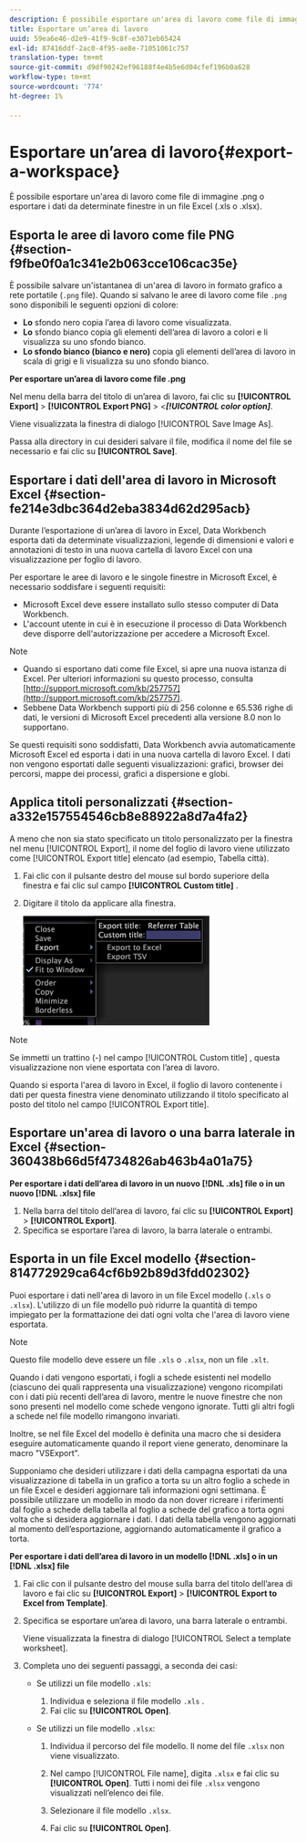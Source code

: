 ```yaml
---
description: È possibile esportare un'area di lavoro come file di immagine .png o esportare i dati da determinate finestre in un file Excel (.xls o .xlsx).
title: Esportare un’area di lavoro
uuid: 59ea6e46-d2e9-41f9-9c8f-e3071eb65424
exl-id: 87416ddf-2ac0-4f95-ae8e-71051061c757
translation-type: tm+mt
source-git-commit: d9df90242ef96188f4e4b5e6d04cfef196b0a628
workflow-type: tm+mt
source-wordcount: '774'
ht-degree: 1%

---
```


# Esportare un’area di lavoro{#export-a-workspace}

È possibile esportare un&#39;area di lavoro come file di immagine .png o esportare i dati da determinate finestre in un file Excel (.xls o .xlsx).

## Esporta le aree di lavoro come file PNG {#section-f9fbe0f0a1c341e2b063cce106cac35e}

È possibile salvare un&#39;istantanea di un&#39;area di lavoro in formato grafico a rete portatile (`.png` file). Quando si salvano le aree di lavoro come file `.png` sono disponibili le seguenti opzioni di colore:

* **Lo** sfondo nero copia l’area di lavoro come visualizzata.
* **Lo** sfondo bianco copia gli elementi dell’area di lavoro a colori e li visualizza su uno sfondo bianco.
* **Lo sfondo bianco (bianco e nero)** copia gli elementi dell’area di lavoro in scala di grigi e li visualizza su uno sfondo bianco.

**Per esportare un’area di lavoro come file .png**

Nel menu della barra del titolo di un’area di lavoro, fai clic su **[!UICONTROL Export]** > **[!UICONTROL Export PNG]** > *&lt;**[!UICONTROL color option]***.

Viene visualizzata la finestra di dialogo [!UICONTROL Save Image As].

Passa alla directory in cui desideri salvare il file, modifica il nome del file se necessario e fai clic su **[!UICONTROL Save]**.

## Esportare i dati dell&#39;area di lavoro in Microsoft Excel {#section-fe214e3dbc364d2eba3834d62d295acb}

Durante l’esportazione di un’area di lavoro in Excel, Data Workbench esporta dati da determinate visualizzazioni, legende di dimensioni e valori e annotazioni di testo in una nuova cartella di lavoro Excel con una visualizzazione per foglio di lavoro.

Per esportare le aree di lavoro e le singole finestre in Microsoft Excel, è necessario soddisfare i seguenti requisiti:

* Microsoft Excel deve essere installato sullo stesso computer di Data Workbench.
* L&#39;account utente in cui è in esecuzione il processo di Data Workbench deve disporre dell&#39;autorizzazione per accedere a Microsoft Excel.

>[!NOTE]
>
>* Quando si esportano dati come file Excel, si apre una nuova istanza di Excel. Per ulteriori informazioni su questo processo, consulta [http://support.microsoft.com/kb/257757](http://support.microsoft.com/kb/257757).
>* Sebbene Data Workbench supporti più di 256 colonne e 65.536 righe di dati, le versioni di Microsoft Excel precedenti alla versione 8.0 non lo supportano.
>



Se questi requisiti sono soddisfatti, Data Workbench avvia automaticamente Microsoft Excel ed esporta i dati in una nuova cartella di lavoro Excel. I dati non vengono esportati dalle seguenti visualizzazioni: grafici, browser dei percorsi, mappe dei processi, grafici a dispersione e globi.

## Applica titoli personalizzati {#section-a332e157554546cb8e88922a8d7a4fa2}

A meno che non sia stato specificato un titolo personalizzato per la finestra nel menu [!UICONTROL Export], il nome del foglio di lavoro viene utilizzato come [!UICONTROL Export title] elencato (ad esempio, Tabella città).

1. Fai clic con il pulsante destro del mouse sul bordo superiore della finestra e fai clic sul campo **[!UICONTROL Custom title]** .
1. Digitare il titolo da applicare alla finestra.

   ![](assets/mnu_window_TitleBar_Export.png)

>[!NOTE]
>
>Se immetti un trattino (-) nel campo [!UICONTROL Custom title] , questa visualizzazione non viene esportata con l’area di lavoro.

Quando si esporta l&#39;area di lavoro in Excel, il foglio di lavoro contenente i dati per questa finestra viene denominato utilizzando il titolo specificato al posto del titolo nel campo [!UICONTROL Export title].

## Esportare un&#39;area di lavoro o una barra laterale in Excel {#section-360438b66d5f4734826ab463b4a01a75}

**Per esportare i dati dell’area di lavoro in un nuovo  [!DNL .xls] file o in un nuovo  [!DNL .xlsx] file**

1. Nella barra del titolo dell’area di lavoro, fai clic su **[!UICONTROL Export]** > **[!UICONTROL Export]**.
1. Specifica se esportare l’area di lavoro, la barra laterale o entrambi.

## Esporta in un file Excel modello {#section-814772929ca64cf6b92b89d3fdd02302}

Puoi esportare i dati nell&#39;area di lavoro in un file Excel modello (`.xls` o `.xlsx`). L&#39;utilizzo di un file modello può ridurre la quantità di tempo impiegato per la formattazione dei dati ogni volta che l&#39;area di lavoro viene esportata.

>[!NOTE]
>
>Questo file modello deve essere un file `.xls` o `.xlsx`, non un file `.xlt`.

Quando i dati vengono esportati, i fogli a schede esistenti nel modello (ciascuno dei quali rappresenta una visualizzazione) vengono ricompilati con i dati più recenti dell’area di lavoro, mentre le nuove finestre che non sono presenti nel modello come schede vengono ignorate. Tutti gli altri fogli a schede nel file modello rimangono invariati.

Inoltre, se nel file Excel del modello è definita una macro che si desidera eseguire automaticamente quando il report viene generato, denominare la macro &quot;VSExport&quot;.

Supponiamo che desideri utilizzare i dati della campagna esportati da una visualizzazione di tabella in un grafico a torta su un altro foglio a schede in un file Excel e desideri aggiornare tali informazioni ogni settimana. È possibile utilizzare un modello in modo da non dover ricreare i riferimenti dal foglio a schede della tabella al foglio a schede del grafico a torta ogni volta che si desidera aggiornare i dati. I dati della tabella vengono aggiornati al momento dell’esportazione, aggiornando automaticamente il grafico a torta.

**Per esportare i dati dell’area di lavoro in un modello  [!DNL .xls] o in un  [!DNL .xlsx] file**

1. Fai clic con il pulsante destro del mouse sulla barra del titolo dell’area di lavoro e fai clic su **[!UICONTROL Export]** > **[!UICONTROL Export to Excel from Template]**.
1. Specifica se esportare un’area di lavoro, una barra laterale o entrambi.

   Viene visualizzata la finestra di dialogo [!UICONTROL Select a template worksheet].

1. Completa uno dei seguenti passaggi, a seconda dei casi:

   * Se utilizzi un file modello `.xls`:

      1. Individua e seleziona il file modello `.xls` .
      1. Fai clic su **[!UICONTROL Open]**.
   * Se utilizzi un file modello `.xlsx`:

      1. Individua il percorso del file modello. Il nome del file `.xlsx` non viene visualizzato.
      1. Nel campo [!UICONTROL File name], digita `.xlsx` e fai clic su **[!UICONTROL Open]**. Tutti i nomi dei file `.xlsx` vengono visualizzati nell’elenco dei file.

      1. Selezionare il file modello `.xlsx`.
      1. Fai clic su **[!UICONTROL Open]**.
